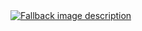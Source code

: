 <a href="https://wentam.github.io/docs-testing//foo/README.typ.html" target="_blank" rel="noopener noreferrer">
  <picture>
    <source media="(prefers-color-scheme: dark)" srcset="docs/typ-build/README-dark.typ.svg">
    <source media="(prefers-color-scheme: light)" srcset="docs/typ-build/README-light.typ.svg">
    <img alt="Fallback image description" src="default-image.png">
  </picture>
</a>
